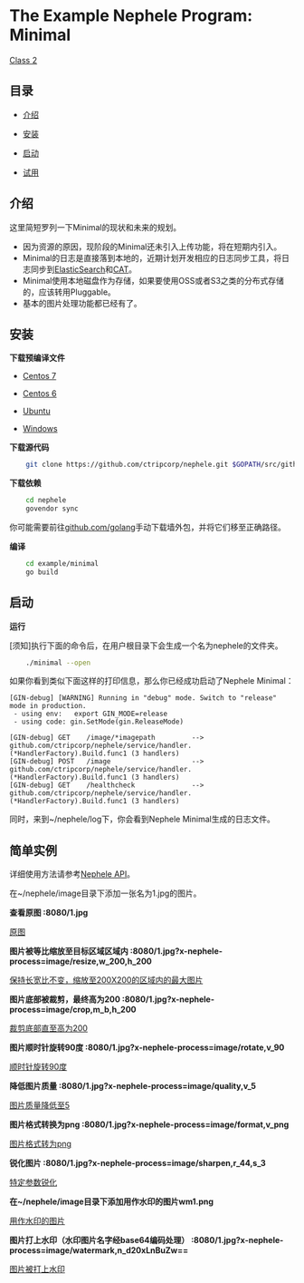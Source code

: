 # The Example Nephele Program: Minimal

[Class 2](https://github.com/ctripcorp/nephele/blob/master/docs/cn/REQUIREMENT_CLASS.md)

## 目录

* [介绍](#介绍)

* [安装](#安装)

* [启动](#启动)

* [试用](#试用)

## 介绍

这里简短罗列一下Minimal的现状和未来的规划。
* 因为资源的原因，现阶段的Minimal还未引入上传功能，将在短期内引入。
* Minimal的日志是直接落到本地的，近期计划开发相应的日志同步工具，将日志同步到[ElasticSearch](https://www.elastic.co/products/elasticsearch)和[CAT](https://github.com/dianping/cat)。
* Minimal使用本地磁盘作为存储，如果要使用OSS或者S3之类的分布式存储的，应该转用Pluggable。
* 基本的图片处理功能都已经有了。

## 安装

**下载预编译文件**

* [Centos 7](http://file.c-ctrip.com/files/3/nep/zip/82f/2de/e47/671aab3821dd4dab9aec14bcad8c2fd4.zip)

* [Centos 6](http://file.c-ctrip.com/files/3/nep/zip/88d/e2c/185/2158e329294346f4870aec40c630b4f9.zip)

* [Ubuntu](http://file.c-ctrip.com/files/3/nep/zip/300/cd7/235/a915c23e981e42a590633b7c273e5385.zip)

* [Windows](http://file.c-ctrip.com/files/3/nep/zip/7e5/993/749/72c668fa4df142179d1833ae1a4a81a7.zip)


**下载源代码**

```bash
    git clone https://github.com/ctripcorp/nephele.git $GOPATH/src/github.com/ctripcorp/nephele
```

**下载依赖**

```bash
    cd nephele
    govendor sync
```

你可能需要前往[github.com/golang](https://github.com/golang)手动下载墙外包，并将它们移至正确路径。

**编译**

```bash
    cd example/minimal
    go build
```

## 启动

**运行**

[须知]执行下面的命令后，在用户根目录下会生成一个名为nephele的文件夹。

```bash
    ./minimal --open
```

如果你看到类似下面这样的打印信息，那么你已经成功启动了Nephele Minimal：

```
[GIN-debug] [WARNING] Running in "debug" mode. Switch to "release" mode in production.
 - using env:   export GIN_MODE=release
 - using code: gin.SetMode(gin.ReleaseMode)

[GIN-debug] GET    /image/*imagepath         --> github.com/ctripcorp/nephele/service/handler.(*HandlerFactory).Build.func1 (3 handlers)
[GIN-debug] POST   /image                    --> github.com/ctripcorp/nephele/service/handler.(*HandlerFactory).Build.func1 (3 handlers)
[GIN-debug] GET    /healthcheck              --> github.com/ctripcorp/nephele/service/handler.(*HandlerFactory).Build.func1 (3 handlers)
```

同时，来到~/nephele/log下，你会看到Nephele Minimal生成的日志文件。

## 简单实例

详细使用方法请参考[Nephele API]()。

在~/nephele/image目录下添加一张名为1.jpg的图片。

**查看原图 :8080/1.jpg**

[原图](https://dimg08.c-ctrip.com/images/w20e0s000000hvulz1A96.jpg)

**图片被等比缩放至目标区域区域内 :8080/1.jpg?x-nephele-process=image/resize,w_200,h_200**

[保持长宽比不变，缩放至200X200的区域内的最大图片](https://dimg08.c-ctrip.com/images/w20h0s000000hufjr466E.jpg)

**图片底部被裁剪，最终高为200 :8080/1.jpg?x-nephele-process=image/crop,m_b,h_200**

[裁剪底部直至高为200](https://dimg08.c-ctrip.com/images/w2040s000000hrubd8B2F.jpg)

**图片顺时针旋转90度 :8080/1.jpg?x-nephele-process=image/rotate,v_90**

[顺时针旋转90度](https://dimg08.c-ctrip.com/images/w20q0s000000hued11162.jpg)

**降低图片质量 :8080/1.jpg?x-nephele-process=image/quality,v_5**

[图片质量降低至5](https://dimg08.c-ctrip.com/images/w20c0s000000hvr5p3621.jpg)

**图片格式转换为png :8080/1.jpg?x-nephele-process=image/format,v_png**

[图片格式转为png](https://dimg08.c-ctrip.com/images/w20m0s000000i2hswD841.png)

**锐化图片 :8080/1.jpg?x-nephele-process=image/sharpen,r_44,s_3**

[特定参数锐化](https://dimg08.c-ctrip.com/images/w2030s000000huu7l6749.jpg)

**在~/nephele/image目录下添加用作水印的图片wm1.png**

[用作水印的图片](https://dimg08.c-ctrip.com/images/w20u0s000000hteatB945.png)

**图片打上水印（水印图片名字经base64编码处理） :8080/1.jpg?x-nephele-process=image/watermark,n_d20xLnBuZw==**

[图片被打上水印](https://dimg08.c-ctrip.com/images/w20d0s000000hrxuf69D9.jpg)
